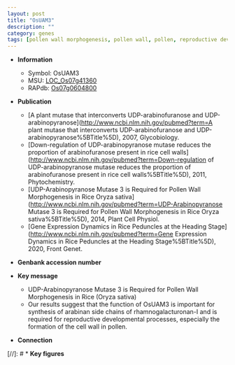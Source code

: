 ```yaml
---
layout: post
title: "OsUAM3"
description: ""
category: genes
tags: [pollen wall morphogenesis, pollen wall, pollen, reproductive development]
---
```


* **Information**  
    + Symbol: OsUAM3  
    + MSU: [LOC_Os07g41360](http://rice.plantbiology.msu.edu/cgi-bin/ORF_infopage.cgi?orf=LOC_Os07g41360)  
    + RAPdb: [Os07g0604800](http://rapdb.dna.affrc.go.jp/viewer/gbrowse_details/irgsp1?name=Os07g0604800)  

* **Publication**  
    + [A plant mutase that interconverts UDP-arabinofuranose and UDP-arabinopyranose](http://www.ncbi.nlm.nih.gov/pubmed?term=A plant mutase that interconverts UDP-arabinofuranose and UDP-arabinopyranose%5BTitle%5D), 2007, Glycobiology.
    + [Down-regulation of UDP-arabinopyranose mutase reduces the proportion of arabinofuranose present in rice cell walls](http://www.ncbi.nlm.nih.gov/pubmed?term=Down-regulation of UDP-arabinopyranose mutase reduces the proportion of arabinofuranose present in rice cell walls%5BTitle%5D), 2011, Phytochemistry.
    + [UDP-Arabinopyranose Mutase 3 is Required for Pollen Wall Morphogenesis in Rice Oryza sativa](http://www.ncbi.nlm.nih.gov/pubmed?term=UDP-Arabinopyranose Mutase 3 is Required for Pollen Wall Morphogenesis in Rice Oryza sativa%5BTitle%5D), 2014, Plant Cell Physiol.
    + [Gene Expression Dynamics in Rice Peduncles at the Heading Stage](http://www.ncbi.nlm.nih.gov/pubmed?term=Gene Expression Dynamics in Rice Peduncles at the Heading Stage%5BTitle%5D), 2020, Front Genet.

* **Genbank accession number**  

* **Key message**  
    + UDP-Arabinopyranose Mutase 3 is Required for Pollen Wall Morphogenesis in Rice (Oryza sativa)
    + Our results suggest that the function of OsUAM3 is important for synthesis of arabinan side chains of rhamnogalacturonan-I and is required for reproductive developmental processes, especially the formation of the cell wall in pollen.

* **Connection**  

[//]: # * **Key figures**  


